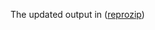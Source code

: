 
The updated output in ([reprozip](https://github.com/idaks/ligo/tree/master/reprozip "reprozip"))




 
